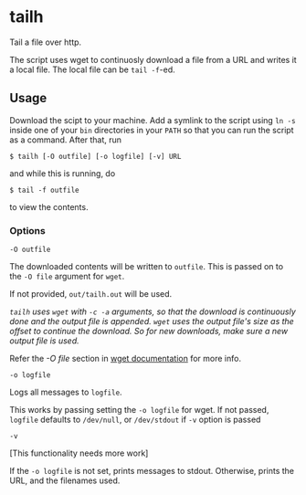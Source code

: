 # tailh
Tail a file over http.

The script uses wget to continuosly download a file from a URL and writes it a local file. The local file can be `tail -f`-ed.

## Usage
Download the scipt to your machine. Add a symlink to the script using `ln -s` inside one of your `bin` directories in your `PATH` so that you can run the script as a command. After that, run

    $ tailh [-O outfile] [-o logfile] [-v] URL

and while this is running, do 

    $ tail -f outfile
    
to view the contents.

### Options
`-O outfile` 

The downloaded contents will be written to `outfile`. This is passed on to the `-O file` argument for `wget`.

If not provided, `out/tailh.out` will be used.

*`tailh` uses `wget` with `-c -a` arguments, so that the download is
continuously done and the output file is appended. `wget` uses the
output file's size as the offset to continue the download. So for new
downloads, make sure a new output file is used.*

Refer the *-O file* section in [wget documentation](https://www.gnu.org/software/wget/manual/wget.html#Download-Options) for more info.

`-o logfile` 

Logs all messages to `logfile`.

This works by passing setting the `-o logfile` for wget. If not passed, `logfile` defaults to `/dev/null`,
or `/dev/stdout` if `-v` option is passed

`-v` 

[This functionality needs more work]

If the `-o logfile` is not set, prints messages to stdout. Otherwise,
prints the URL, and the filenames used.

